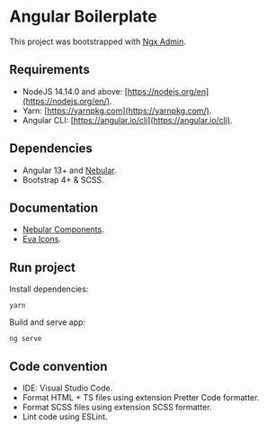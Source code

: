 # Angular Boilerplate

This project was bootstrapped with [Ngx Admin](https://akveo.github.io/ngx-admin).

## Requirements

- NodeJS 14.14.0 and above: [https://nodejs.org/en](https://nodejs.org/en/).
- Yarn: [https://yarnpkg.com](https://yarnpkg.com/).
- Angular CLI: [https://angular.io/cli](https://angular.io/cli).

## Dependencies

- Angular 13+ and <a href="https://github.com/akveo/nebular">Nebular</a>.
- Bootstrap 4+ & SCSS.

## Documentation

- [Nebular Components](https://akveo.github.io/nebular/docs/components/components-overview).
- [Eva Icons](https://github.com/akveo/eva-icons).

## Run project

Install dependencies:

```
yarn
```

Build and serve app:

```
ng serve
```

## Code convention

- IDE: Visual Studio Code.
- Format HTML + TS files using extension Pretter Code formatter.
- Format SCSS files using extension SCSS formatter.
- Lint code using ESLint.
